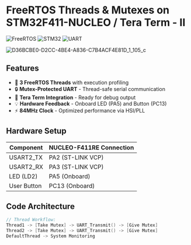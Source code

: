 # FreeRTOS Threads & Mutexes on STM32F411-NUCLEO / Tera Term - II

![FreeRTOS](https://img.shields.io/badge/FreeRTOS-10.4.3-green)
![STM32](https://img.shields.io/badge/STM32F411-84MHz-03234B?logo=stmicroelectronics)
![UART](https://img.shields.io/badge/UART-115200_8N1-blueviolet)

![D36BCBE0-D2CC-4BE4-A836-C7B4ACF4E81D_1_105_c](https://github.com/user-attachments/assets/1fe6ecbb-4a6f-4426-a85d-bc3d0b704bda)


## Features
- 🧵 **3 FreeRTOS Threads** with execution profiling
- 🔒 **Mutex-Protected UART** - Thread-safe serial communication
- 📡 **Tera Term Integration** - Ready for debug output
- 💡 **Hardware Feedback** - Onboard LED (PA5) and Button (PC13)
- ⚡ **84MHz Clock** - Optimized performance via HSI/PLL

## Hardware Setup
| Component | NUCLEO-F411RE Connection |
|-----------|--------------------------|
| USART2_TX | PA2 (ST-LINK VCP) |
| USART2_RX | PA3 (ST-LINK VCP) |
| LED (LD2) | PA5 (Onboard) |
| User Button | PC13 (Onboard) |

## Code Architecture
```c
// Thread Workflow:
Thread1 -> [Take Mutex] -> UART_Transmit() -> [Give Mutex]
Thread2 -> [Take Mutex] -> UART_Transmit() -> [Give Mutex]
DefaultThread -> System Monitoring
